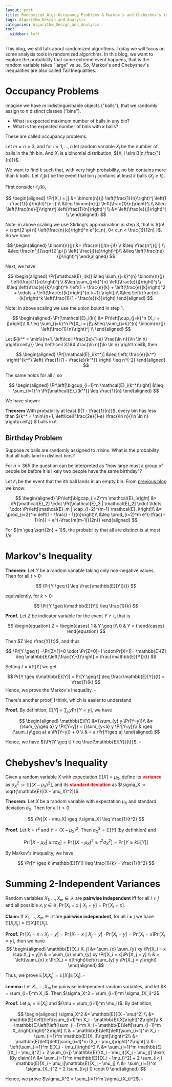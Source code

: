 ```yaml
---
layout: post
title: Randomized Algs:Occupancy Problems & Markov's and Chebyshev's inequalities
tags: Algorithm_Design_and_Analysis
categories: Algorithm_Design_and_Analysis
toc:
  sidebar: left
---
```


This blog, we still talk about randomized algorithms. Today we will focus on some analysis tools in randomized algorithms. In this blog, we want to explore the probability that some extreme event happens, that is the random variable takes "large" value. So, Markov's and Chebyshev's inequalities are also called Tail Inequalities. 

<!--more-->

# Occupancy Problems

Imagine we have ${m}$ indistinguishable objects ("balls"), that we randomly assign to ${n}$ distinct classes ("bins").

- What is expected maximum number of balls in any bin?
- What is the expected number of bins with ${k}$ balls?

These are called occupancy problems.



Let ${m = n \geq 3}$, and for ${i = 1, \ldots, n}$ let random variable ${X_i}$ be the number of balls in the ${i}$th bin. And ${X_i}$ is a binomial distribution, ${X_i \sim B(n,\frac{1}{n})}$.

We want to find ${k}$ such that, with very high probability, no bin contains more than ${k}$ balls. Let ${\mathcal{E}_j(k)}$ be the event that bin ${j}$ contains at least ${k}$ balls $({X_j \geq k})$. 

First consider ${\mathcal{E}_i(k)}$,

$$
\begin{aligned}
\Pr[X_i = j] &= \binom{n}{j} \left(\frac{1}{n}\right)^j \left(1 - \frac{1}{n}\right)^{n-j} \\
&\leq \binom{n}{j} \left(\frac{1}{n}\right)^j \\
&\leq \left(\frac{ne}{j}\right)^j \left(\frac{1}{n}\right)^j \\
&= \left(\frac{e}{j}\right)^j \\
\end{aligned}
$$

Note: in above scaling we use Stirling's approximation in step 3, that is ${n! = \sqrt{2 \pi n} \left(\frac{n}{e}\right)^n e^{c_n}, 0< c_n < \frac{1}{12n} }$. So we have

$$
\begin{aligned}
\binom{n}{j} &= \frac{n!}{j!(n-j)!} \\
&\leq \frac{n^j}{j!} \\
&\leq \frac{n^j}{\sqrt{2 \pi j} \left( \frac{j}{e}\right)^j}\\
&\leq \left(\frac{ne}{j}\right)^j
\end{aligned}
$$

Next, we have 

$$
\begin{aligned}
\Pr[\mathcal{E}_i(k)] &\leq \sum_{j=k}^{n} \binom{n}{j} \left(\frac{1}{n}\right)^j \\
&\leq \sum_{j=k}^{n} \left(\frac{e}{j}\right)^j \\
&\leq \left(\frac{e}{k}\right)^k \left(1 + \frac{e}{k} + \left(\frac{e}{k}\right)^2 + \cdots + \left(\frac{e}{k}\right)^{n-k+1} \right) \\
&\leq \left(\frac{e}{k}\right)^k \left(\frac{1}{1 - \frac{e}{k}}\right)
\end{aligned}
$$

Note: in above scaling we use the union bound in step 1,

$$
\begin{aligned}
\Pr[\mathcal{E}_i(k)] &= Pr\left[\cup_{j=k}^n [X_i = j]\right]\\
& \leq \sum_{j=k}^n Pr[X_i = j]\\
&\leq \sum_{j=k}^{n} \binom{n}{j} \left(\frac{1}{n}\right)^j \\
\end{aligned}
$$

Let ${k^* = \min\\{n+1, \left\lceil \frac{2e}{1-e} \frac{\ln n}{\ln \ln n} \right\rceil\\}} \leq \left\lceil 3.164 \frac{\ln n}{\ln \ln n} \right\rceil$, then

$$
\begin{aligned}
\Pr[\mathcal{E}_i(k^*)] &\leq \left( \frac{e}{k^*} \right)^{k^*} \left( \frac{1}{1 - \frac{e}{k^*}} \right) \leq n^{-2}
\end{aligned}
$$

The same holds for all ${i}$, so

$$
\begin{aligned}
\Pr\left[\bigcup_{i=1}^n \mathcal{E}_i(k^*)\right] &\leq \sum_{i=1}^n \Pr[\mathcal{E}_i(k^*)] \leq \frac{1}{n}
\end{aligned}
$$

We have shown:

**Theorem**
With probability at least ${1 - \frac{1}{n}}$, every bin has less than ${k^* = \min\\{n+1, \left\lceil \frac{2e}{1-e} \frac{\ln n}{\ln \ln n} \right\rceil\\}} $ balls in it.

## Birthday Problem

Suppose ${m}$ balls are randomly assigned to ${n}$ bins. What is the probability that all balls land in distinct bins?

For ${n = 365}$ the question can be interpreted as "how large must a group of people be before it is likely two people have the same birthday"?

Let ${\mathcal{E}_i}$ be the event that the ${i}$th ball lands in an empty bin. From [previous blog](https://wu-haonan.github.io/2023/11/08/ADA_Lec_23.html#analysis-of-algorithm) we know:

$$
\begin{aligned}
\Pr\left[\bigcap_{i=2}^m \mathcal{E}_i\right] &= \Pr[\mathcal{E}_2] \cdot \Pr[\mathcal{E}_3 | \mathcal{E}_2] \cdot \ldots \cdot \Pr\left[\mathcal{E}_m | \cap_{i=2}^{m-1} \mathcal{E}_i\right]\\
&= \prod_{i=2}^m \left(1 - \frac{i - 1}{n}\right)\\
&\leq \prod_{i=2}^m e^{-\frac{i-1}{n}} = e^{-\frac{m(m-1)}{2n}}
\end{aligned}
$$

For ${m \geq \sqrt{2n} + 1}$, the probability that all are distinct is at most ${1/e}$.

# Markov's Inequality

**Theorem:** Let $Y$ be a random variable taking only non-negative values. Then for all $t > 0$:

$$
\Pr[Y \geq t] \leq \frac{\mathbb{E}[Y]}{t}
$$

equivalently, for $k > 0$:

$$
\Pr[Y \geq k\mathbb{E}[Y]] \leq \frac{1}{k}
$$

**Proof.** Let $Z$ be indicator variable for the event $Y \geq t$, that is

$$
\begin{equation}
Z =
\begin{cases}
1 & Y \geq t\\
0 & Y < t
\end{cases}
\end{equation}
$$

Then $Z \leq \frac{Y}{t}$, and thus

$$
\Pr[Y \geq t] =\Pr[Z=1]=0 \cdot \Pr[Z=0]+1 \cdot\Pr[X=1]= \mathbb{E}[Z] \leq \mathbb{E}\left[\frac{Y}{t}\right] = \frac{\mathbb{E}[Y]}{t}
$$

Setting $t = k\mathbb{E}[Y]$ we get

$$
Pr[Y \geq k\mathbb{E}[Y]] = Pr[Y \geq t] \leq \frac{\mathbb{E}[Y]}{t} = \frac{1}{k}
$$
Hence, we prove the Markov's Inequality. ${\square}$


There's another proof, I think, which is easier to understand

**Proof.** By definition, $\mathbb{E}[Y]={\sum_{y} y \Pr[Y=y]}$,  we have

$$
\begin{aligned}
\mathbb{E}[Y] &={\sum_{y} y \Pr[Y=y]}\\
&= {\sum_{y\geq a} y \Pr[Y=y]} + {\sum_{y<a} y \Pr[Y=y]}\\
& \geq {\sum_{y\geq a} a \Pr[Y=y]} + 0 \\
& = a \Pr[Y\geq a]
\end{aligned}
$$

Hence, we have ${\Pr[Y \geq t] \leq \frac{\mathbb{E}[Y]}{t}}$. ${\square}$

# Chebyshev’s Inequality

Given a random variable $X$ with expectation $\mathbb{E}[X] = \mu_X$, define its **<font color=red>variance</font>** as $\sigma_X^2 := \mathbb{E}[(X - \mu_X)^2]$, and its **<font color=red>standard deviation</font>** as $\sigma_X := \sqrt{\mathbb{E}[(X - \mu_X)^2]}$.

**Theorem:** Let $X$ be a random variable with expectation $\mu_X$ and standard deviation $\sigma_X$. Then for all $t > 0$:

$$
\Pr[|X - \mu_X| \geq t\sigma_X] \leq \frac{1}{t^2}
$$

**Proof.** Let $k = t^2$ and $Y = (X - \mu_X)^2$. Then $\sigma_X^2 = \mathbb{E}[Y]$ (by definition) and

$$
\Pr[|X - \mu_X| \geq t\sigma_X] = \Pr[(X - \mu_X)^2 \geq t^2\sigma_X^2] = \Pr[Y \geq k \mathbb{E}[Y]]
$$

By Markov's inequality, we have

$$
\Pr[Y \geq k \mathbb{E}[Y]] \leq \frac{1}{k} = \frac{1}{t^2}
$$

# Summing 2-Independent Variances

Random variables $X_1, \ldots, X_m \in \mathcal{X}$ are **pairwise independent** iff for all $i \neq j$ and all possible $x, y \in \mathbb{R}$, $\Pr[X_i = x  \mid X_j = y] = \Pr[X_i = x]$.

**Claim:** If $X_1, \ldots, X_m \in \mathcal{X}$ are **pairwise independent**, for all $i \neq j$ we have ${\mathbb{E}[X_i X_j] =\mathbb{E}[X_i]\mathbb{E}[X_j] }$.

**Proof.** ${\Pr[X_i = x \cap X_j = y] = \Pr[X_i = x \mid X_j = y] \cdot \Pr[X_j = y] = \Pr[X_i = x]\Pr[X_j = y] }$, then we have
$$
\begin{aligned}
\mathbb{E}[X_i X_j] &= \sum_{x} \sum_{y} xy \Pr[X_i = x \cap X_j = y]\\
& = \sum_{x} \sum_{y} xy \Pr[X_i = x]\Pr[X_j = y] \\
& = \left(\sum_{x} x \Pr[X_i = x]\right)\left(\sum_{y} y \Pr[X_j = y]\right)
\end{aligned}
$$

Thus, we prove ${\mathbb{E}[X_i X_j] =\mathbb{E}[X_i]\mathbb{E}[X_j] }$. ${\square}$


**Lemma:** Let $X_1, \ldots, X_m$ be pairwise independent random variables, and let $X = \sum_{i=1}^m X_i$. Then $\sigma_X^2 = \sum_{i=1}^m \sigma_{X_i}^2$.

**Proof.** Let ${\mu_i = \mathbb{E}[X_i]}$ and ${\mu = \sum_{i=1}^m \mu_i}$. By definition,

$$
\begin{aligned}
\sigma_X^2 &= \mathbb{E}[(X - \mu)^2] \\
&= \mathbb{E}\left[\left(\sum_{i=1}^m X_i - \mathbb{E}[X]\right)^2\right]\\
& =\mathbb{E}\left[\left(\sum_{i=1}^m X_i - \mathbb{E}\left[\sum_{i=1}^m X_i\right]\right)^2\right] \\
& = \mathbb{E}\left[\left(\sum_{i=1}^m X_i - \sum_{i=1}^m \mathbb{E}[X_i]\right]\right)^2\\
&= \mathbb{E}\left[\left(\sum_{i=1}^m (X_i - \mu_i)\right)^2\right] \\
&= \left(\sum_{i=1}^m E[X_i - \mu_i]\right)^2 \\
&= \sum_{i=1}^m \mathbb{E}[(X_i - \mu_i)^2] + 2 \sum_{i<j} \mathbb{E}[(X_i - \mu_i)(X_j - \mu_j)] \text{ (By claim)}\\
&= \sum_{i=1}^m \mathbb{E}[(X_i - \mu_i)^2] + 2 \sum_{i<j} \mathbb{E}[X_i - \mu_i]\mathbb{E}[X_j - \mu_j] \\
&= \sum_{i=1}^m \sigma_{X_i}^2 + 2 \sum_{i<j} 0 \cdot 0
\end{aligned}
$$

Hence, we prove $\sigma_X^2 = \sum_{i=1}^m \sigma_{X_i}^2$. ${\square}$